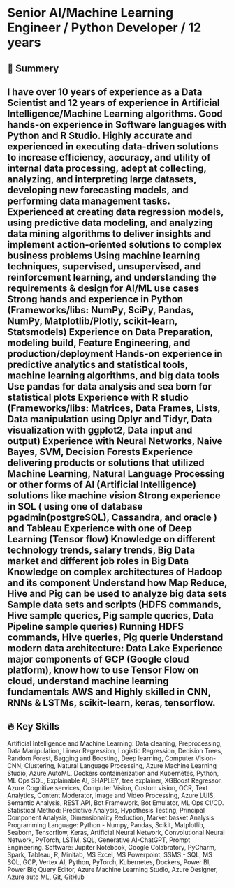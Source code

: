 # Senior AI/Machine Learning Engineer / Python Developer / 12 years
## 🧠 Summery
I have over 10 years of experience as a Data Scientist and 12 years of experience in Artificial Intelligence/Machine Learning algorithms.
Good hands-on experience in Software languages with Python and R Studio. Highly accurate and experienced in executing data-driven solutions to increase efficiency, accuracy, and utility of internal data processing, adept at collecting, analyzing, and interpreting large datasets, developing new forecasting models, and performing data management tasks.
Experienced at creating data regression models, using predictive data modeling, and analyzing data mining algorithms to deliver insights and implement action-oriented solutions to complex business problems
Using machine learning techniques, supervised, unsupervised, and reinforcement learning, and understanding the requirements & design for AI/ML use cases
Strong hands and experience in Python (Frameworks/libs: NumPy, SciPy, Pandas, NumPy, Matplotlib/Plotly, scikit-learn, Statsmodels)
Experience on Data Preparation, modeling build, Feature Engineering, and production/deployment
Hands-on experience in predictive analytics and statistical tools, machine learning algorithms, and big data tools
Use pandas for data analysis and sea born for statistical plots
Experience with R studio (Frameworks/libs: Matrices, Data Frames, Lists, Data manipulation using Dplyr and Tidyr, Data visualization with ggplot2, Data input and output)
Experience with Neural Networks, Naive Bayes, SVM, Decision Forests
Experience delivering products or solutions that utilized Machine Learning, Natural Language Processing or other forms of AI (Artificial Intelligence) solutions like machine vision
Strong experience in SQL ( using one of database pgadmin(postgreSQL), Cassandra, and oracle ) and Tableau
Experience with one of Deep Learning (Tensor flow)
Knowledge on different technology trends, salary trends, Big Data market and different job roles in Big Data
Knowledge on complex architectures of Hadoop and its component
Understand how Map Reduce, Hive and Pig can be used to analyze big data sets
Sample data sets and scripts (HDFS commands, Hive sample queries, Pig sample queries, Data Pipeline sample queries)
Running HDFS commands, Hive queries, Pig querie
Understand modern data architecture: Data Lake
Experience major components of GCP (Google cloud platform), know how to use Tensor Flow on cloud, understand machine learning fundamentals
AWS and Highly skilled in CNN, RNNs & LSTMs, scikit-learn, keras, tensorflow.
---

## 🔥 Key Skills
Artificial Intelligence and Machine Learning: Data cleaning, Preprocessing, Data Manipulation, Linear Regression, Logistic Regression, Decision Trees, Random Forest, Bagging and Boosting, Deep learning, Computer Vision- CNN, Clustering, Natural Language Processing, Azure Machine Learning Studio, Azure AutoML, Dockers containerization and Kubernetes, Python, ML Ops SQL, Explainable AI, SHAPLEY, tree explainer, XGBoost Regressor, Azure Cognitive services, Computer Vision, Custom vision, OCR, Text Analytics, Content Moderator, Image and Video Processing, Azure LUIS, Semantic Analysis, REST API, Bot Framework, Bot Emulator, ML Ops CI/CD.
Statistical Method: Predictive Analysis, Hypothesis Testing, Principal Component Analysis, Dimensionality Reduction, Market basket Analysis
Programming Language: Python - Numpy, Pandas, Scikit, Matplotlib, Seaborn, Tensorflow, Keras, Artificial Neural Network, Convolutional Neural Network, PyTorch, LSTM, SQL, Generative AI-ChatGPT, Prompt Engineering.
Software: Jupiter Notebook, Google Colabratory, PyCharm, Spark, Tableau, R, Minitab, MS Excel, MS Powerpoint, SSMS - SQL, MS SQL, GCP, Vertex AI, Python, PyTorch, Kubernetes, Dockers, Power BI, Power Big Query Editor, Azure Machine Learning Studio, Azure Designer, Azure auto ML, Git, GitHub
